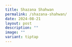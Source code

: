 ```yaml
---
title: Shazana Shahwan
permalink: /shazana-shahwan/
date: 2024-08-21
layout: post
description: ""
image: ""
variant: tiptap
---
```


